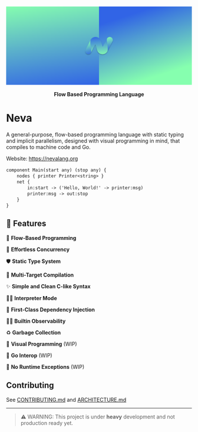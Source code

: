![Big Header](./assets/header/big.svg "Big header with nevalang logo")

**<p align="center">Flow Based Programming Language</p>**

# Neva

A general-purpose, flow-based programming language with static typing and implicit parallelism, designed with visual programming in mind, that compiles to machine code and Go.

Website: https://nevalang.org

```neva
component Main(start any) (stop any) {
	nodes { printer Printer<string> }
	net {
		in:start -> ('Hello, World!' -> printer:msg)
		printer:msg -> out:stop
	}
}
```

## 🚀 Features

🌊 **Flow-Based Programming**

🔀 **Effortless Concurrency**

🛡️ **Static Type System**

🎯 **Multi-Target Compilation**

✨ **Simple and Clean C-like Syntax**

🏃‍♂️ **Interpreter Mode**

💉 **First-Class Dependency Injection**

🕵️‍♂️ **Builtin Observability**

♻️ **Garbage Collection**

🌈 **Visual Programming** (WIP)

🦫 **Go Interop** (WIP)

🦺 **No Runtime Exceptions** (WIP)

## Contributing

See [CONTRIBUTING.md](./CONTRIBUTING.md) and [ARCHITECTURE.md](./ARCHITECTURE.md)

---

> ⚠️ WARNING: This project is under **heavy** development and not production ready yet.
